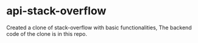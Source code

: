 # api-stack-overflow
Created a clone of stack-overflow with basic functionalities, The backend code of the clone is in this repo.
